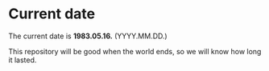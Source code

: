 # Current date

The current date is **1983.05.16.** (YYYY.MM.DD.)

This repository will be good when the world ends, so we will know how long it lasted.